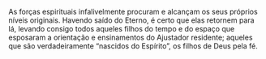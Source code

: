 ﻿As forças espirituais infalivelmente procuram e alcançam os seus próprios níveis originais. Havendo saído do Eterno, é certo que elas retornem para lá, levando consigo todos aqueles filhos do tempo e do espaço que esposaram a orientação e ensinamentos do Ajustador residente; aqueles que são verdadeiramente “nascidos do Espírito”, os filhos de Deus pela fé.